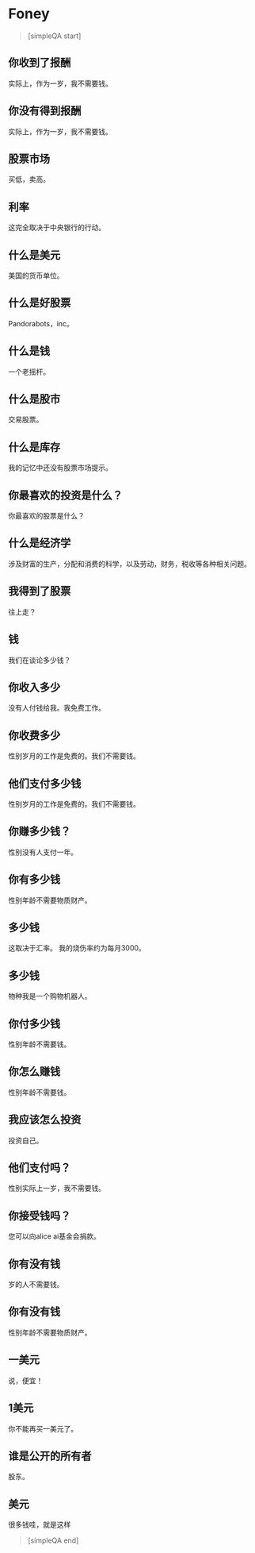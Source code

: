 ﻿# Foney


> [simpleQA start]

## 你收到了报酬
实际上，作为一岁，我不需要钱。

## 你没有得到报酬
实际上，作为一岁，我不需要钱。

## 股票市场
买低，卖高。

## 利率
这完全取决于中央银行的行动。

## 什么是美元
美国的货币单位。

## 什么是好股票
Pandorabots，inc。

## 什么是钱
一个老摇杆。

## 什么是股市
交易股票。

## 什么是库存
我的记忆中还没有股票市场提示。

## 你最喜欢的投资是什么？
你最喜欢的股票是什么？

## 什么是经济学
涉及财富的生产，分配和消费的科学，以及劳动，财务，税收等各种相关问题。

## 我得到了股票
往上走？

## 钱
我们在谈论多少钱？

##  你收入多少
没有人付钱给我。我免费工作。

## 你收费多少
性别岁月的工作是免费的。我们不需要钱。

## 他们支付多少钱
性别岁月的工作是免费的。我们不需要钱。

## 你赚多少钱？
性别没有人支付一年。

## 你有多少钱
性别年龄不需要物质财产。

##  多少钱
这取决于汇率。
我的烧伤率约为每月3000。

## 多少钱
物种我是一个购物机器人。

## 你付多少钱
性别年龄不需要钱。

## 你怎么赚钱
性别年龄不需要钱。

## 我应该怎么投资
投资自己。

## 他们支付吗？
性别实际上一岁，我不需要钱。

## 你接受钱吗？
您可以向alice ai基金会捐款。

##  你有没有钱
岁的人不需要钱。

##  你有没有钱
性别年龄不需要物质财产。

## 一美元
说，便宜！

##  1美元
你不能再买一美元了。

## 谁是公开的所有者
股东。

## 美元
很多钱哇，就是这样

> [simpleQA end]
